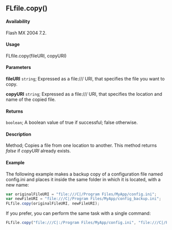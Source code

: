 ## FLfile.copy()

#### Availability

Flash MX 2004 7.2.

#### Usage

FLfile.copy(fileURI, copyURI)

#### Parameters

**fileURI** `string`; Expressed as a file:/// URI, that specifies the file you want to copy.

**copyURI** `string`; Expressed as a file:/// URI, that specifies the location and name of the copied file.

#### Returns

`boolean`; A boolean value of true if successful; false otherwise.

#### Description

Method; Copies a file from one location to another. This method returns *false* if *copyURI* already exists.

#### Example

The following example makes a backup copy of a configuration file named config.ini and places it inside the same folder in which it is located, with a new name:

```javascript
var originalFileURI = "file:///C|/Program Files/MyApp/config.ini";
var newFileURI = "file:///C|/Program Files/MyApp/config_backup.ini";
FLfile.copy(originalFileURI, newFileURI);
```

If you prefer, you can perform the same task with a single command:

```javascript
FLfile.copy("file:///C|:/Program Files/MyApp/config.ini", "file:///C|/Program Files/MyApp/config_backup.ini");
```
